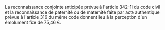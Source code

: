 La reconnaissance conjointe anticipée prévue à l'article 342-11 du code civil et la reconnaissance de paternité ou de maternité faite par acte authentique prévue à l'article 316 du même code donnent lieu à la perception d'un émolument fixe de 75,46 €.

